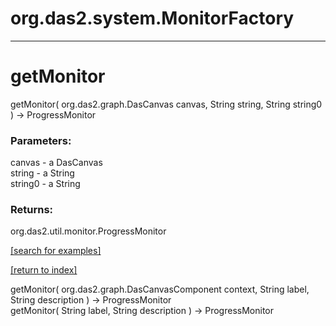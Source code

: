 # org.das2.system.MonitorFactory



***
<a name="getMonitor"></a>
# getMonitor
getMonitor( org.das2.graph.DasCanvas canvas, String string, String string0 ) &rarr; ProgressMonitor



### Parameters:
canvas - a DasCanvas
<br>string - a String
<br>string0 - a String

### Returns:
org.das2.util.monitor.ProgressMonitor


<a href="https://github.com/autoplot/dev/search?q=getMonitor&unscoped_q=getMonitor">[search for examples]</a>

<a href="https://github.com/autoplot/documentation/blob/master/javadoc/index-all.md">[return to index]</a>

getMonitor( org.das2.graph.DasCanvasComponent context, String label, String description ) &rarr; ProgressMonitor<br>
getMonitor( String label, String description ) &rarr; ProgressMonitor<br>
